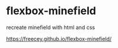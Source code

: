 # flexbox-minefield

recreate minefield with html and css

https://freecey.github.io/flexbox-minefield/